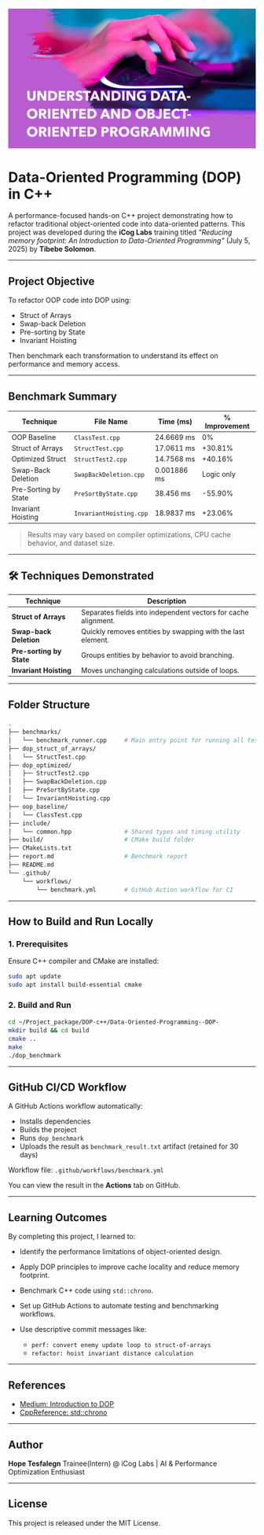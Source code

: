  ![DOP](./image/dop.png)

#  Data-Oriented Programming (DOP) in C++

A performance-focused hands-on C++ project demonstrating how to refactor traditional object-oriented code into data-oriented patterns. This project was developed during the **iCog Labs** training titled _"Reducing memory footprint: An Introduction to Data-Oriented Programming"_ (July 5, 2025) by **Tibebe Solomon**.

---

##  Project Objective

To refactor OOP code into DOP using:
- Struct of Arrays
- Swap-back Deletion
- Pre-sorting by State
- Invariant Hoisting

Then benchmark each transformation to understand its effect on performance and memory access.

---

##  Benchmark Summary

| Technique              | File Name              | Time (ms)    | % Improvement |
|------------------------|------------------------|--------------|----------------|
| OOP Baseline           | `ClassTest.cpp`        | 24.6669 ms   | 0%             |
| Struct of Arrays       | `StructTest.cpp`       | 17.0611 ms   | +30.81%        |
| Optimized Struct       | `StructTest2.cpp`      | 14.7568 ms   | +40.16%        |
| Swap-Back Deletion     | `SwapBackDeletion.cpp` | 0.001886 ms  | Logic only     |
| Pre-Sorting by State   | `PreSortByState.cpp`   | 38.456 ms    | -55.90%        |
| Invariant Hoisting     | `InvariantHoisting.cpp`| 18.9837 ms   | +23.06%        |

>  Results may vary based on compiler optimizations, CPU cache behavior, and dataset size.

---

## 🛠 Techniques Demonstrated

| Technique            | Description |
|---------------------|-------------|
| **Struct of Arrays** | Separates fields into independent vectors for cache alignment. |
| **Swap-back Deletion** | Quickly removes entities by swapping with the last element. |
| **Pre-sorting by State** | Groups entities by behavior to avoid branching. |
| **Invariant Hoisting** | Moves unchanging calculations outside of loops. |

---

##  Folder Structure

```bash
.
├── benchmarks/
│   └── benchmark_runner.cpp     # Main entry point for running all tests
├── dop_struct_of_arrays/
│   └── StructTest.cpp
├── dop_optimized/
│   ├── StructTest2.cpp
│   ├── SwapBackDeletion.cpp
│   ├── PreSortByState.cpp
│   └── InvariantHoisting.cpp
├── oop_baseline/
│   └── ClassTest.cpp
├── include/
│   └── common.hpp               # Shared types and timing utility
├── build/                       # CMake build folder
├── CMakeLists.txt
├── report.md                    # Benchmark report
├── README.md
└── .github/
    └── workflows/
        └── benchmark.yml        # GitHub Action workflow for CI
````

---

##  How to Build and Run Locally

### 1. Prerequisites

Ensure C++ compiler and CMake are installed:

```bash
sudo apt update
sudo apt install build-essential cmake
```

### 2. Build and Run

```bash
cd ~/Project_package/DOP-c++/Data-Oriented-Programming--DOP-
mkdir build && cd build
cmake ..
make
./dop_benchmark
```

---

##  GitHub CI/CD Workflow

A GitHub Actions workflow automatically:

* Installs dependencies
* Builds the project
* Runs `dop_benchmark`
* Uploads the result as `benchmark_result.txt` artifact (retained for 30 days)

 Workflow file: `.github/workflows/benchmark.yml`

You can view the result in the **Actions** tab on GitHub.

---

##  Learning Outcomes

By completing this project, I learned to:

* Identify the performance limitations of object-oriented design.
* Apply DOP principles to improve cache locality and reduce memory footprint.
* Benchmark C++ code using `std::chrono`.
* Set up GitHub Actions to automate testing and benchmarking workflows.
* Use descriptive commit messages like:

  * `perf: convert enemy update loop to struct-of-arrays`
  * `refactor: hoist invariant distance calculation`

---

##  References

* [Medium: Introduction to DOP](https://medium.com/mirum-budapest/introduction-to-data-oriented-programming-85b51b99572d)
* [CppReference: std::chrono](https://en.cppreference.com/w/cpp/chrono)

---

##  Author

**Hope Tesfalegn**
Trainee(Intern) @ iCog Labs | AI & Performance Optimization Enthusiast

---

##  License

This project is released under the MIT License.
